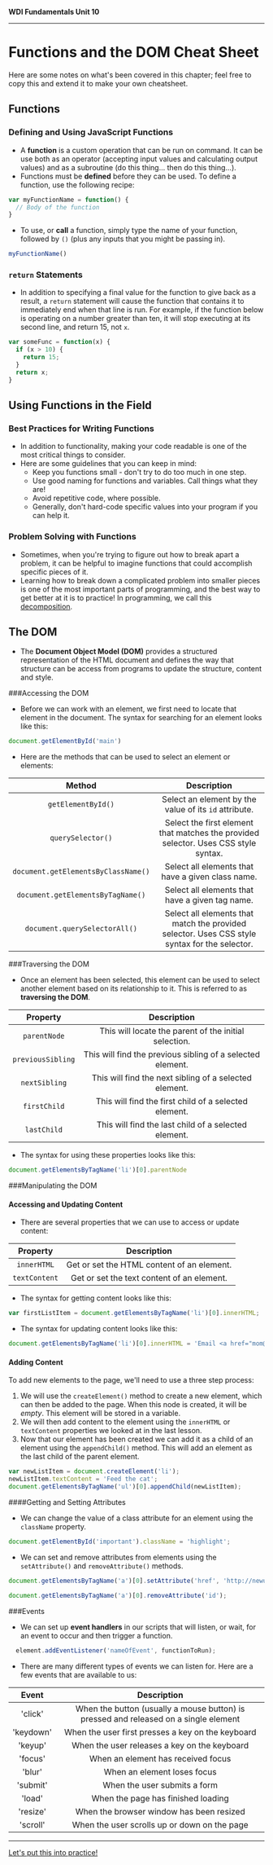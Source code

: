 **WDI Fundamentals Unit 10**

---

# Functions and the DOM Cheat Sheet

Here are some notes on what's been covered in this chapter; feel free to copy this and extend it to make your own cheatsheet.

## Functions

### Defining and Using JavaScript Functions

* A **function** is a custom operation that can be run on command. It can be use both as an operator (accepting input values and calculating output values) and as a subroutine (do this thing... then do this thing...).
* Functions must be **defined** before they can be used. To define a function, use the following recipe:

```javascript
var myFunctionName = function() {
  // Body of the function
}
```

* To use, or **call** a function, simply type the name of your function, followed by `()` (plus any inputs that you might be passing in).

```javascript
myFunctionName()
```


### `return` Statements
* In addition to specifying a final value for the function to give back as a result, a `return` statement will cause the function that contains it to immediately end when that line is run. For example, if the function below is operating on a number greater than ten, it will stop executing at its second line, and return 15, not `x`.

```javascript
var someFunc = function(x) {
  if (x > 10) {
    return 15;
  }
  return x;
}
```

## Using Functions in the Field

### Best Practices for Writing Functions
* In addition to functionality, making your code readable is one of the most critical things to consider.
* Here are some guidelines that you can keep in mind:
  * Keep you functions small - don't try to do too much in one step.
  * Use good naming for functions and variables. Call things what they are!
  * Avoid repetitive code, where possible.
  * Generally, don't hard-code specific values into your program if you can help it.


### Problem Solving with Functions
* Sometimes, when you're trying to figure out how to break apart a problem, it can be helpful to imagine functions that could accomplish specific pieces of it.
* Learning how to break down a complicated problem into smaller pieces is one of the most important parts of programming, and the best way to get better at it is to practice! In programming, we call this [decomposition](http://en.wikipedia.org/wiki/Decomposition_%28computer_science%29).

## The DOM

* The **Document Object Model (DOM)** provides a structured representation of the HTML document and defines the way that structure can be access from programs to update the structure, content and style.

###Accessing the DOM

* Before we can work with an element, we first need to locate that element in the document. The syntax for searching for an element looks like this:

```js
document.getElementById('main')
```

* Here are the methods that can be used to select an element or elements:

|  Method      |  Description  |
|:-------:    |:-------:|
| `getElementById()`  | Select an element by the value of its `id` attribute. |
| `querySelector()` | Select the first element that matches the provided selector. Uses CSS style syntax.  |
| `document.getElementsByClassName()`   | Select all elements that have a given class name.    |
| `document.getElementsByTagName()`     | Select all elements that have a given tag name.   |
| `document.querySelectorAll()`   | Select all elements that match the provided selector. Uses CSS style syntax for the selector.   |

###Traversing the DOM

* Once an element has been selected, this element can be used to select another element based on its relationship to it. This is referred to as **traversing the DOM**.

|  Property      |  Description  |
|:-------:    |:-------:|
| `parentNode`  | This will locate the parent of the initial selection. |
| `previousSibling` | This will find the previous sibling of a selected element.  |
| `nextSibling`  | This will find the next sibling of a selected element.    |
| `firstChild`     | This will find the first child of a selected element.   |
| `lastChild`   | This will find the last child of a selected element. |

* The syntax for using these properties looks like this:

```js
document.getElementsByTagName('li')[0].parentNode
```


###Manipulating the DOM

#### Accessing and Updating Content

* There are several properties that we can use to access or update content:

|  Property      |  Description  |
|:-------:    |:-------:|
| `innerHTML`  | Get or set the HTML content of an element. |
| `textContent` | Get or set the text content of an element. |

* The syntax for getting content looks like this:

```js
var firstListItem = document.getElementsByTagName('li')[0].innerHTML;
```

* The syntax for updating content looks like this:
```js
document.getElementsByTagName('li')[0].innerHTML = 'Email <a href="mom@gmail.com">Mom</a>.';
```
#### Adding Content

To add new elements to the page, we'll need to use a three step process:

1. We will use the `createElement()` method to create a new element, which can then be added to the page. When this node is created, it will be *empty*. This element will be stored in a variable.
2. We will then add content to the element using the `innerHTML` or `textContent` properties we looked at in the last lesson.
3. Now that our element has been created we can add it as a child of an element using the `appendChild()` method. This will add an element as the last child of the parent element.

```js
var newListItem = document.createElement('li');
newListItem.textContent = 'Feed the cat';
document.getElementsByTagName('ul')[0].appendChild(newListItem);
```
####Getting and Setting Attributes
* We can change the value of a class attribute for an element using the `className` property.

```js
document.getElementById('important').className = 'highlight';
```
* We can set and remove attributes from elements using the `setAttribute()` and `removeAttribute()` methods.

```js
document.getElementsByTagName('a')[0].setAttribute('href', 'http://newurl.com');

```
```js
document.getElementsByTagName('a')[0].removeAttribute('id');

```

###Events
* We can set up **event handlers** in our scripts that will listen, or wait, for an event to occur and then trigger a function.

```js
  element.addEventListener('nameOfEvent', functionToRun);
```
* There are many different types of events we can listen for. Here are a few events that are available to us:

|  Event      |  Description  |
|:-------:    |:-------:|
| 'click'      | When the button (usually a mouse button) is pressed and released on a single element  |
| 'keydown'     | When the user first presses a key on the keyboard  |
| 'keyup'   | When the user releases a key on the keyboard    |
| 'focus'     | When an element has received focus   |
| 'blur'     | When an element loses focus   |
| 'submit'   | When the user submits a form  |
| 'load'   | When the page has finished loading  |
| 'resize'      | When the browser window has been resized  |
| 'scroll'      | When the user scrolls up or down on the page |



---
[Let's put this into practice!](09_assessment.md)